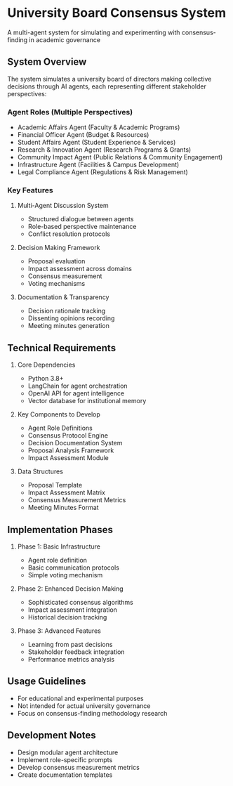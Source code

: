 # University Board Consensus System
A multi-agent system for simulating and experimenting with consensus-finding in academic governance

## System Overview
The system simulates a university board of directors making collective decisions through AI agents, each representing different stakeholder perspectives:

### Agent Roles (Multiple Perspectives)
- Academic Affairs Agent (Faculty & Academic Programs)
- Financial Officer Agent (Budget & Resources)
- Student Affairs Agent (Student Experience & Services)
- Research & Innovation Agent (Research Programs & Grants)
- Community Impact Agent (Public Relations & Community Engagement)
- Infrastructure Agent (Facilities & Campus Development)
- Legal Compliance Agent (Regulations & Risk Management)

### Key Features
1. Multi-Agent Discussion System
   - Structured dialogue between agents
   - Role-based perspective maintenance
   - Conflict resolution protocols
   
2. Decision Making Framework
   - Proposal evaluation
   - Impact assessment across domains
   - Consensus measurement
   - Voting mechanisms

3. Documentation & Transparency
   - Decision rationale tracking
   - Dissenting opinions recording
   - Meeting minutes generation

## Technical Requirements
1. Core Dependencies
   - Python 3.8+
   - LangChain for agent orchestration
   - OpenAI API for agent intelligence
   - Vector database for institutional memory

2. Key Components to Develop
   - Agent Role Definitions
   - Consensus Protocol Engine
   - Decision Documentation System
   - Proposal Analysis Framework
   - Impact Assessment Module

3. Data Structures
   - Proposal Template
   - Impact Assessment Matrix
   - Consensus Measurement Metrics
   - Meeting Minutes Format

## Implementation Phases
1. Phase 1: Basic Infrastructure
   - Agent role definition
   - Basic communication protocols
   - Simple voting mechanism

2. Phase 2: Enhanced Decision Making
   - Sophisticated consensus algorithms
   - Impact assessment integration
   - Historical decision tracking

3. Phase 3: Advanced Features
   - Learning from past decisions
   - Stakeholder feedback integration
   - Performance metrics analysis

## Usage Guidelines
- For educational and experimental purposes
- Not intended for actual university governance
- Focus on consensus-finding methodology research

## Development Notes
- Design modular agent architecture
- Implement role-specific prompts
- Develop consensus measurement metrics
- Create documentation templates
